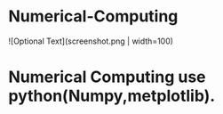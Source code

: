 # Numerical-Computing
 ![Optional Text](screenshot.png | width=100)
# Numerical Computing use python(Numpy,metplotlib).

